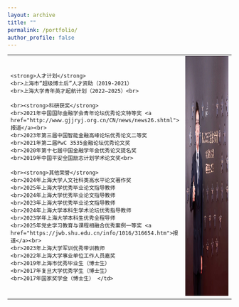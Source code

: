 ```yaml
---
layout: archive
title: ""
permalink: /portfolio/
author_profile: false
---
```


<table width= "100%" frame=void>
  <tr>
  <td width= "60%" > 
    
    <strong>人才计划</strong>
    <br>上海市“超级博士后”人才资助（2019-2021）
    <br>上海大学青年英才起航计划（2022–2025）<br>
    
    <br><strong>科研获奖</strong>
    <br>2021年中国国际金融学会青年论坛优秀论文特等奖 <a href="http://www.gjjryj.org.cn/CN/news/news26.shtml">报道</a><br>
    <br>2023年第三届中国智能金融高峰论坛优秀论文二等奖
    <br>2021年第二届PwC 3535金融论坛优秀论文奖
    <br>2020年第十七届中国金融学年会优秀论文提名奖
    <br>2019年中国平安全国励志计划学术论文奖<br>
    ​
    <br><strong>其他荣誉</strong>
    <br>2024年上海大学人文社科类高水平论文著作奖
    <br>2025年上海大学优秀毕业论文指导教师
    <br>2024年上海大学优秀毕业论文指导教师
    <br>2023年上海大学优秀毕业论文指导教师
    <br>2024年上海大学本科生学术论坛优秀指导教师
    <br>2023学年上海大学本科生优秀全程导师
    <br>2025年党史学习教育与课程相融合优秀案例一等奖 <a href="https://jwb.shu.edu.cn/info/1016/316654.htm">报道</a><br>
    <br>2023年上海大学军训优秀带训教师
    <br>2022年上海大学事业单位工作人员嘉奖
    <br>2019年上海市优秀毕业生（博士生）
    <br>2017年复旦大学优秀学生（博士生）
    <br>2017年国家奖学金（博士生） </td>
  <td width= "40%" ><img src="/images/fig2.jpg" height="540" width="360"></td>
  </tr>
  <table>